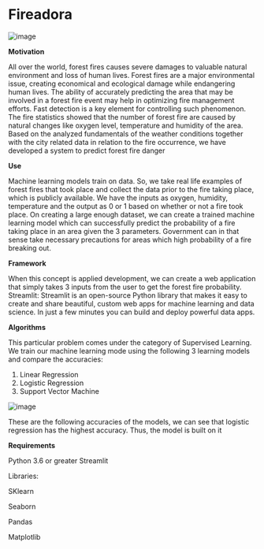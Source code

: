 # Fireadora


![image](https://user-images.githubusercontent.com/113373405/190914702-9fb4f88d-efc2-4a16-8574-4efc73d1f3ba.png)



**Motivation**

All over the world, forest fires causes severe damages to valuable natural environment and loss of human lives. Forest fires are a major environmental issue, creating economical and ecological damage
while endangering human lives. The ability of accurately predicting the area that may be involved in a forest fire event may help in optimizing fire management efforts. Fast detection is a key element
for controlling such phenomenon. The fire statistics showed that the number of forest fire are caused by natural changes like oxygen level, temperature and humidity of the
area. Based on the analyzed fundamentals of the weather conditions together with the city related data in relation to the fire occurrence, we have developed a system to predict forest fire danger

**Use**

Machine learning models train on data. So, we take real life examples of forest fires that took place and collect the data prior to the fire taking place, which
is publicly available. We have the inputs as oxygen, humidity, temperature and the output as 0 or 1 based on whether or not a fire took place. On creating
a large enough dataset, we can create a trained machine learning model which can successfully predict the probability of a fire taking place in an area given
the 3 parameters. Government can in that sense take necessary precautions for areas which high probability of a fire breaking out.

**Framework**

When this concept is applied development, we can create a web application that simply takes 3 inputs from the user to get the forest fire probability.
Streamlit: Streamlit is an open-source Python library that makes it easy to create and share beautiful, custom web apps for machine learning and data
science. In just a few minutes you can build and deploy powerful data apps.

**Algorithms**

This particular problem comes under the category of Supervised Learning. We train our machine learning mode using the following 3 learning models and compare the accuracies:
1. Linear Regression
2. Logistic Regression
3. Support Vector Machine 

![image](https://user-images.githubusercontent.com/113373405/190914722-2a05318c-f59c-4350-9196-2d1c0f71047b.png)

These are the following accuracies of the models, we can see that logistic regression has the highest accuracy. Thus, the model is built on it



**Requirements**

Python 3.6 or greater
Streamlit

Libraries:

SKlearn

Seaborn

Pandas

Matplotlib

